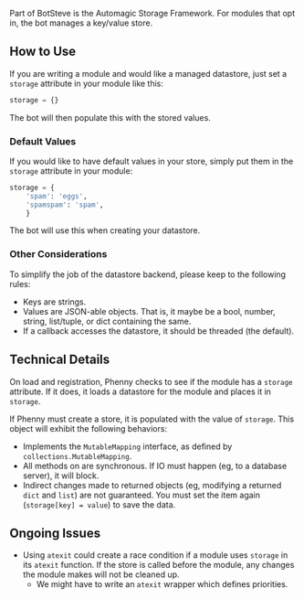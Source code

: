 Part of BotSteve is the Automagic Storage Framework. For modules that opt in, the bot manages a key/value store.

How to Use
----------
If you are writing a module and would like a managed datastore, just set a `storage` attribute in your module like this:

```python
storage = {}
```

The bot will then populate this with the stored values.

### Default Values ###
If you would like to have default values in your store, simply put them in the `storage` attribute in your module:

```python
storage = {
	'spam': 'eggs',
	'spamspam': 'spam',
	}
```

The bot will use this when creating your datastore.

### Other Considerations ###
To simplify the job of the datastore backend, please keep to the following rules:

* Keys are strings.
* Values are JSON-able objects. That is, it maybe be a bool, number, string, list/tuple, or dict containing the same.
* If a callback accesses the datastore, it should be threaded (the default).

Technical Details
-----------------
On load and registration, Phenny checks to see if the module has a `storage` attribute. If it does, it loads a datastore for the module and places it in `storage`.

If Phenny must create a store, it is populated with the value of `storage`. This object will exhibit the following behaviors:

* Implements the `MutableMapping` interface, as defined by `collections.MutableMapping`.
* All methods on are synchronous. If IO must happen (eg, to a database server), it will block.
* Indirect changes made to returned objects (eg, modifying a returned `dict` and `list`) are not guaranteed. You must set the item again (`storage[key] = value`) to save the data.


Ongoing Issues
--------------
* Using `atexit` could create a race condition if a module uses `storage` in its `atexit` function. If the store is called before the module, any changes the module makes will not be cleaned up.
  * We might have to write an `atexit` wrapper which defines priorities.
